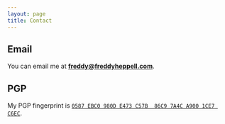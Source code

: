 ```yaml
---
layout: page
title: Contact
---
```


## Email
You can email me at **freddy@freddyheppell.com**.

## PGP
My PGP fingerprint is <a href="/media/download/freddyheppell.asc">`0587 EBC0 980D E473 C57B  86C9 7A4C A900 1CE7 C6EC`</a>.